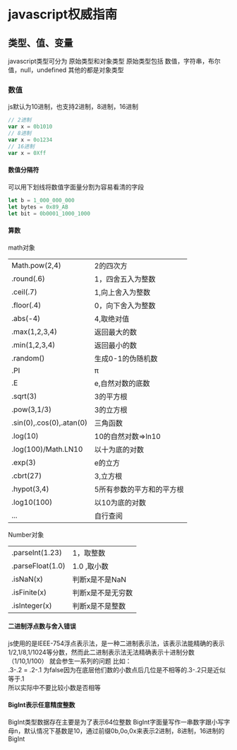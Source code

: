 
# javascript权威指南
## 类型、值、变量

javascript类型可分为 原始类型和对象类型
原始类型包括 数值，字符串，布尔值，null，undefined
其他的都是对象类型

### 数值
js默认为10进制，也支持2进制，8进制，16进制
```javascript
// 2进制
var x = 0b1010
// 8进制
var x = 0o1234
// 16进制
var x = 0Xff
```
#### 数值分隔符
可以用下划线将数值字面量分割为容易看清的字段
```javascript
let b = 1_000_000_000
let bytes = 0x89_AB
let bit = 0b0001_1000_1000
```
#### 算数
math对象

|||
|---|---|
|Math.pow(2,4)|2的四次方|
|.round(.6)|1，四舍五入为整数|
|.ceil(.7)|1,向上舍入为整数|
|.floor(.4)|0，向下舍入为整数|
|.abs(-4)|4,取绝对值|
|.max(1,2,3,4)|返回最大的数|
|.min(1,2,3,4)|返回最小的数|
|.random()|生成0-1的伪随机数|
|.PI|π|
|.E|e,自然对数的底数|
|.sqrt(3)|3的平方根|
|.pow(3,1/3)|3的立方根|
|.sin(0),.cos(0),.atan(0)|三角函数|
|.log(10)|10的自然对数=>ln10|
|.log(100)/Math.LN10|以十为底的对数|
|.exp(3)|e的立方|
|.cbrt(27)|3,立方根|
|.hypot(3,4)|5所有参数的平方和的平方根|
|.log10(100)|以10为底的对数|
|...|自行查阅|

Number对象

|||
|---|---|
|.parseInt(1.23)|1，取整数|
|.parseFloat(1.0)|1.0 ,取小数|
|.isNaN(x)|判断x是不是NaN|
|.isFinite(x)|判断x是不是无穷数|
|.isInteger(x)|判断x是不是整数|


#### 二进制浮点数与舍入错误
js使用的是IEEE-754浮点表示法，是一种二进制表示法，该表示法能精确的表示1/2,1/8,1/1024等分数，然而此二进制表示法无法精确表示十进制分数（1/10,1/100）
就会参生一系列的问题
比如：<br>
.3-.2 = .2-.1 为false因为在底层他们数的小数点后几位是不相等的.3-.2只是近似等于.1
<br>所以实际中不要比较小数是否相等

#### BigInt表示任意精度整数
BigInt类型数据存在主要是为了表示64位整数
BigInt字面量写作一串数字跟小写字母n，默认情况下基数是10，通过前缀0b,0o,0x来表示2进制，8进制，16进制的BigInt
